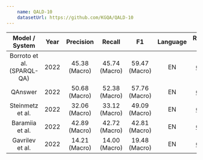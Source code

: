 ```yaml
---
    name: QALD-10
    datasetUrl: https://github.com/KGQA/QALD-10
---
```


|       Model / System       |     Year     |   Precision   |    Recall     |      F1       |                            Language                             |                              Reported by                               |
|:--------------------------:|:------------:|:-------------:|:-------------:|:-------------:|:---------------------------------------------------------------:|:----------------------------------------------------------------------:|
| Borroto et al. (SPARQL-QA) |     2022     | 45.38 (Macro) | 45.74 (Macro) | 59.47 (Macro) |                               EN                                | [GERBIL](https://gerbil-qa.aksw.org/gerbil/experiment?id=202205200035) | 
|          QAnswer           |     2022     | 50.68 (Macro) | 52.38 (Macro) | 57.76 (Macro) |                               EN                                | [GERBIL](https://gerbil-qa.aksw.org/gerbil/experiment?id=202205120000) |
|      Steinmetz et al.      |     2022     | 32.06 (Macro) | 33.12 (Macro) | 49.09 (Macro) |                               EN                                | [GERBIL](https://gerbil-qa.aksw.org/gerbil/experiment?id=202205260012) |
|      Baramiia et al.       |     2022     | 42.89 (Macro) | 42.72 (Macro) | 42.81 (Macro) |                               EN                                | [GERBIL](https://gerbil-qa.aksw.org/gerbil/experiment?id=202205210032) |
|      Gavrilev et al.       |     2022     | 14.21 (Macro) | 14.00 (Macro) | 19.48 (Macro) |                               EN                                | [GERBIL](https://gerbil-qa.aksw.org/gerbil/experiment?id=202205210032) |
